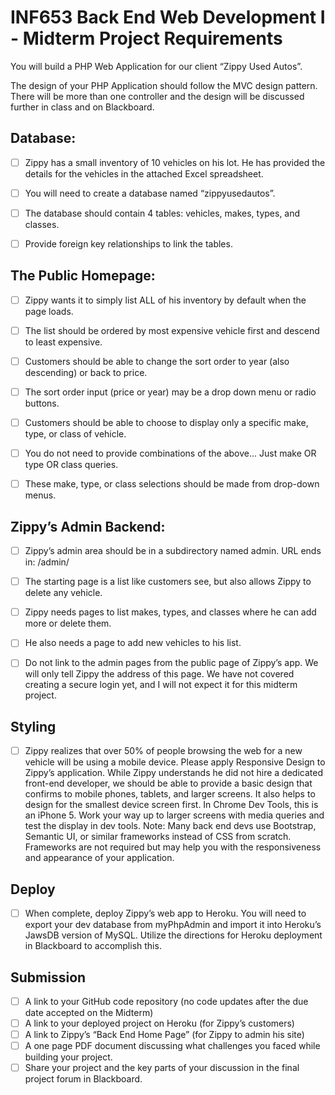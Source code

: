 # INF653 Back End Web Development I - Midterm Project Requirements

You will build a PHP Web Application for our client “Zippy Used Autos”.

The design of your PHP Application should follow the MVC design pattern. There will be more than one controller and the design will be discussed further in class and on Blackboard.

## Database:
- [ ] Zippy has a small inventory of 10 vehicles on his lot. He has provided the details for the vehicles in the attached Excel spreadsheet.

- [ ] You will need to create a database named “zippyusedautos”.

- [ ] The database should contain 4 tables: vehicles, makes, types, and classes.

- [ ] Provide foreign key relationships to link the tables.

## The Public Homepage:
- [ ] Zippy wants it to simply list ALL of his inventory by default when the page loads.

- [ ] The list should be ordered by most expensive vehicle first and descend to least expensive.

- [ ] Customers should be able to change the sort order to year (also descending) or back to price.

- [ ] The sort order input (price or year) may be a drop down menu or radio buttons.

- [ ] Customers should be able to choose to display only a specific make, type, or class of vehicle.

- [ ] You do not need to provide combinations of the above... Just make OR type OR class queries.

- [ ] These make, type, or class selections should be made from drop-down menus.

## Zippy’s Admin Backend:

- [ ] Zippy’s admin area should be in a subdirectory named admin. URL ends in: /admin/

- [ ] The starting page is a list like customers see, but also allows Zippy to delete any vehicle.

- [ ] Zippy needs pages to list makes, types, and classes where he can add more or delete them.

- [ ] He also needs a page to add new vehicles to his list.

- [ ] Do not link to the admin pages from the public page of Zippy’s app. We will only tell Zippy the address of this page. We have not covered creating a secure login yet, and I will not expect it for this midterm project.

## Styling
- [ ] Zippy realizes that over 50% of people browsing the web for a new vehicle will be using a mobile device. Please apply Responsive Design to Zippy’s application. While Zippy understands he did not hire a dedicated front-end developer, we should be able to provide a basic design that confirms to mobile phones, tablets, and larger screens. It also helps to design for the smallest device screen first. In Chrome Dev Tools, this is an iPhone 5. Work your way up to larger screens with media queries and test the display in dev tools. Note: Many back end devs use Bootstrap, Semantic UI, or similar frameworks instead of CSS from scratch. Frameworks are not required but may help you with the responsiveness and appearance of your application.

## Deploy
- [ ] When complete, deploy Zippy’s web app to Heroku. You will need to export your dev database from myPhpAdmin and import it into Heroku’s JawsDB version of MySQL. Utilize the directions for Heroku deployment in Blackboard to accomplish this.

## Submission
- [ ] A link to your GitHub code repository (no code updates after the due date accepted on the Midterm)
- [ ] A link to your deployed project on Heroku (for Zippy’s customers)
- [ ] A link to Zippy’s “Back End Home Page” (for Zippy to admin his site)
- [ ] A one page PDF document discussing what challenges you faced while building your project.
- [ ] Share your project and the key parts of your discussion in the final project forum in Blackboard.
